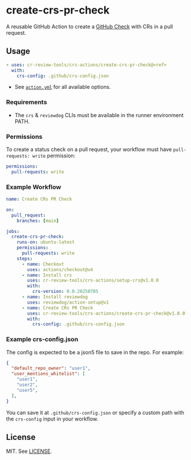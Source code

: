 # create-crs-pr-check

A reusable GitHub Action to create a [GitHub Check](https://docs.github.com/en/pull-requests/collaborating-with-pull-requests/collaborating-on-repositories-with-code-quality-features/about-status-checks) with CRs in a pull request.

## Usage

```yaml
- uses: cr-review-tools/crs-actions/create-crs-pr-check@<ref>
  with:
    crs-config: .github/crs-config.json
```

- See [`action.yml`](./action.yml) for all available options.

### Requirements

- The `crs` & `reviewdog` CLIs must be available in the runner environment PATH.

### Permissions

To create a status check on a pull request, your workflow must have `pull-requests: write` permission:

```yaml
permissions:
  pull-requests: write
```

### Example Workflow

```yaml
name: Create CRs PR Check

on:
  pull_request:
    branches: [main]

jobs:
  create-crs-pr-check:
    runs-on: ubuntu-latest
    permissions:
      pull-requests: write
    steps:
      - name: Checkout
        uses: actions/checkout@v4
      - name: Install crs
        uses: cr-review-tools/crs-actions/setup-crs@v1.0.0
        with:
          crs-version: 0.0.20250705
      - name: Install reviewdog
        uses: reviewdog/action-setup@v1
      - name: Create CRs PR Check
        uses: cr-review-tools/crs-actions/create-crs-pr-check@v1.0.0
        with:
          crs-config: .github/crs-config.json
```

### Example crs-config.json

The config is expected to be a json5 file to save in the repo. For example:

```json
{
  "default_repo_owner": "user1",
  "user_mentions_whitelist": [
    "user1",
    "user2",
    "user5",
  ],
}
```

You can save it at `.github/crs-config.json` or specify a custom path with the `crs-config` input in your workflow.

## License

MIT. See [LICENSE](../LICENSE).
